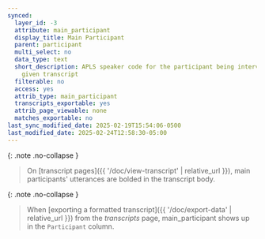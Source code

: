 ```yaml
---
synced:
  layer_id: -3
  attribute: main_participant
  display_title: Main Participant
  parent: participant
  multi_select: no
  data_type: text
  short_description: APLS speaker code for the participant being interviewed in a
    given transcript
  filterable: no
  access: yes
  attrib_type: main_participant
  transcripts_exportable: yes
  attrib_page_viewable: none
  matches_exportable: no
last_sync_modified_date: 2025-02-19T15:54:06-0500
last_modified_date: 2025-02-24T12:58:30-05:00
---
```


{: .note .no-collapse }
> On [transcript pages]({{ '/doc/view-transcript' | relative_url }}), main participants' utterances are bolded in the transcript body.

{: .note .no-collapse }
> When [exporting a formatted transcript]({{ '/doc/export-data' | relative_url }}) from the _transcripts_ page, <span class="main_participant-attr">main_participant</span> shows up in the `Participant` column.

